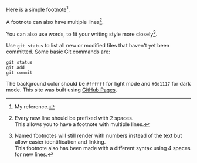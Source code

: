 Here is a simple footnote[^1].

A footnote can also have multiple lines[^2].  

You can also use words, to fit your writing style more closely[^note].

[^1]: My reference.
[^2]: Every new line should be prefixed with 2 spaces.  
  This allows you to have a footnote with multiple lines.
[^note]:
    Named footnotes will still render with numbers instead of the text but allow easier identification and linking.  
    This footnote also has been made with a different syntax using 4 spaces for new lines.
    
Use `git status` to list all new or modified files that haven't yet been committed.
Some basic Git commands are:
```
git status
git add
git commit
```
The background color should be `#ffffff` for light mode and `#0d1117` for dark mode.
This site was built using [GitHub Pages](https://pages.github.com/).

